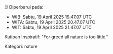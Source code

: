 ⏰ Diperbarui pada:
- WIB: Sabtu, 19 April 2025 19.47.07 UTC
- WITA: Sabtu, 19 April 2025 20.47.07 UTC
- WIT: Sabtu, 19 April 2025 21.47.07 UTC

Kutipan Inspiratif:
"For greed all nature is too little."


Kategori: nature

